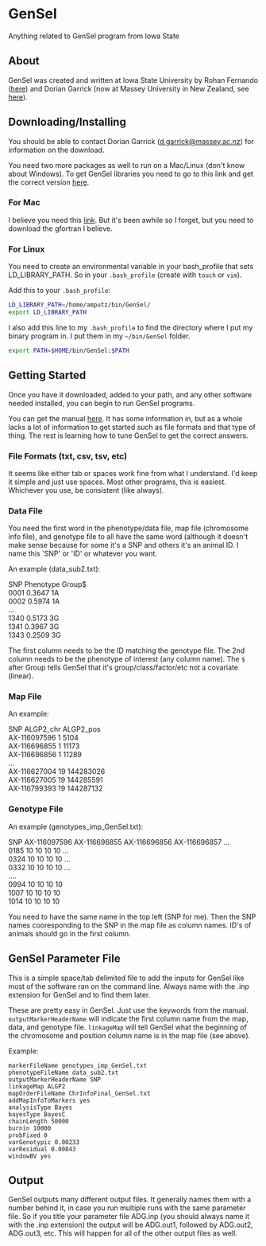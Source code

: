 # GenSel
Anything related to GenSel program from Iowa State

## About

GenSel was created and written at Iowa State University by Rohan Fernando ([here](https://www.linkedin.com/in/rohan-fernando-b2123520/)) and Dorian Garrick (now at Massey University in New Zealand, see [here](https://www.linkedin.com/in/dorian-garrick-7a248667/)). 

## Downloading/Installing

You should be able to contact Dorian Garrick (d.garrick@massey.ac.nz) for information on the download. 

You need two more packages as well to run on a Mac/Linux (don't know about Windows). To get GenSel libraries you need to go to this link and get the correct version [here](https://www.dropbox.com/sh/vdaafp5v1hwc75e/AADVDWfmMnPzM18FUbhLF0bia?dl=0). 

### For Mac

I believe you need this [link](http://hpc.sourceforge.net/). But it's been awhile so I forget, but you need to download the gfortran I believe. 

### For Linux 

You need to create an environmental variable in your bash_profile that sets LD_LIBRARY_PATH. So in your `.bash_profile` (create with `touch` or `vim`). 

Add this to your `.bash_profile`:
```bash
LD_LIBRARY_PATH=/home/amputz/bin/GenSel/
export LD_LIBRARY_PATH
```

I also add this line to my `.bash_profile` to find the directory where I put my binary program in. I put them in my `~/bin/GenSel` folder. 
```bash
export PATH=$HOME/bin/GenSel:$PATH
```

## Getting Started

Once you have it downloaded, added to your path, and any other software needed installed, you can begin to run GenSel programs. 

You can get the manual [here](https://www.biomedcentral.com/content/supplementary/1471-2105-12-186-s1.pdf). It has some information in, but as a whole lacks a lot of information to get started such as file formats and that type of thing. The rest is learning how to tune GenSel to get the correct answers. 

### File Formats (txt, csv, tsv, etc)

It seems like either tab or spaces work fine from what I understand. I'd keep it simple and just use spaces. Most other programs, this is easiest. Whichever you use, be consistent (like always). 

### Data File

You need the first word in the phenotype/data file, map file (chromosome info file), and genotype file to all have the same word (although it doesn't make sense because for some it's a SNP and others it's an animal ID. I name this 'SNP' or 'ID' or whatever you want. 

An example (data_sub2.txt):

SNP Phenotype Group$ <br>
0001 0.3647 1A <br>
0002 0.5974 1A <br>
... <br>
1340 0.5173 3G <br>
1341 0.3967 3G <br>
1343 0.2509 3G <br>

The first column needs to be the ID matching the genotype file. The 2nd column needs to be the phenotype of interest (any column name). The `$` after Group tells GenSel that it's group/class/factor/etc not a covariate (linear). 

### Map File

An example:

SNP ALGP2_chr ALGP2_pos <br>
AX-116097596 1 5104 <br>
AX-116696855 1 11173 <br>
AX-116696856 1 11289 <br>
... <br>
AX-116627004 19 144283026 <br>
AX-116627005 19 144285591 <br>
AX-116799393 19 144287132 <br>

### Genotype File

An example (genotypes_imp_GenSel.txt):

SNP AX-116097596 AX-116696855 AX-116696856 AX-116696857 ... <br>
0185 10 10 10 10 ... <br>
0324 10 10 10 10 ... <br>
0332 10 10 10 10 ... <br>
.... <br>
0994 10 10 10 10 <br>
1007 10 10 10 10 <br>
1014 10 10 10 10 <br>

You need to have the same name in the top left (SNP for me). Then the SNP names cooresponding to the SNP in the map file as column names. ID's of animals should go in the first column. 

## GenSel Parameter File

This is a simple space/tab delimited file to add the inputs for GenSel like most of the software ran on the command line. Always name with the .inp extension for GenSel and to find them later. 

These are pretty easy in GenSel. Just use the keywords from the manual. `outputMarkerHeaderName` will indicate the first column name from the map, data, and genotype file. `linkageMap` will tell GenSel what the beginning of the chromosome and position column name is in the map file (see above). 

Example:
```
markerFileName genotypes_imp_GenSel.txt
phenotypeFileName data_sub2.txt
outputMarkerHeaderName SNP
linkageMap ALGP2
mapOrderFileName ChrInfoFinal_GenSel.txt
addMapInfoToMarkers yes
analysisType Bayes
bayesType BayesC
chainLength 50000
burnin 10000
probFixed 0
varGenotypic 0.00233
varResidual 0.00843
windowBV yes
```

## Output

GenSel outputs many different output files. It generally names them with a number behind it, in case you run multiple runs with the same parameter file. So if you title your parameter file ADG.inp (you should always name it with the .inp extension) the output will be ADG.out1, followed by ADG.out2, ADG.out3, etc. This will happen for all of the other output files as well. 






